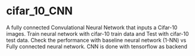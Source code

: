 # cifar_10_CNN

A fully connected Convulational Neural Network that inputs a Cifar-10 images.
Train neural network with cifar-10 train data and
Test with cifar-10 test data.
Check the performance with baseline neural network (1-NN) vs
Fully connected neural network.
CNN is done with tensorflow as backend
